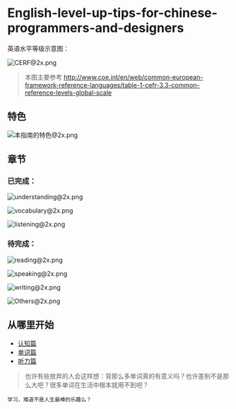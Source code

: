 # English-level-up-tips-for-chinese-programmers-and-designers

英语水平等级示意图：

![CERF@2x.png](https://ooo.0o0.ooo/2017/06/05/5934bb9a2e3bc.png)
>本图主要参考 http://www.coe.int/en/web/common-european-framework-reference-languages/table-1-cefr-3.3-common-reference-levels-global-scale

## 特色

![本指南的特色@2x.png](https://ooo.0o0.ooo/2017/06/05/5934e48ba44bd.png)

## 章节
### 已完成：
![understanding@2x.png](https://ooo.0o0.ooo/2017/06/05/593528281ae08.png)

![vocabulary@2x.png](https://ooo.0o0.ooo/2017/06/05/5935282811f5b.png)

![listening@2x.png](https://ooo.0o0.ooo/2017/06/05/59352827cb44b.png)

### 待完成：

![reading@2x.png](https://ooo.0o0.ooo/2017/06/05/59352827ddd15.png)

![speaking@2x.png](https://ooo.0o0.ooo/2017/06/05/59352827f07e1.png)

![writing@2x.png](https://ooo.0o0.ooo/2017/06/05/59352828161b7.png)

![Others@2x.png](https://ooo.0o0.ooo/2017/06/05/5935535d449a9.png)

## 从哪里开始
- [认知篇](https://github.com/byoungd/english-level-up-tips-for-chinese-programmers-and-designers/blob/master/understanding.md)
- [单词篇](https://github.com/byoungd/english-level-up-tips-for-chinese-programmers-and-designers/blob/master/vocabulary.md)
- [听力篇](https://github.com/byoungd/english-level-up-tips-for-chinese-programmers-and-designers/blob/master/listening.md)

>也许有些放弃的人会这样想：背那么多单词真的有意义吗？也许差别不是那么大吧？很多单词在生活中根本就用不到吧？
    
   
    学习，难道不是人生最棒的乐趣么？